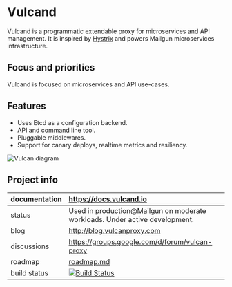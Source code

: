 Vulcand
=======

Vulcand is a programmatic extendable proxy for microservices and API management.
It is inspired by [Hystrix](https://github.com/Netflix/Hystrix) and powers Mailgun microservices infrastructure.

Focus and priorities
--------------------
Vulcand is focused on microservices and API use-cases.

Features
--------

* Uses Etcd as a configuration backend.
* API and command line tool.
* Pluggable middlewares.
* Support for canary deploys, realtime metrics and resiliency.

![Vulcan diagram](http://coreos.com/assets/images/media/vulcan-1-upstream.png "Vulcan diagram")

Project info
------------

| documentation | https://docs.vulcand.io                                      |
| :------------- |:-----------------------------------------------------------------|
| status        | Used in production@Mailgun on moderate workloads.  Under active development.              |
| blog          | http://blog.vulcanproxy.com                                     |
| discussions   | https://groups.google.com/d/forum/vulcan-proxy                  |
| roadmap       | [roadmap.md](ROADMAP.md)                  |
| build status  | [![Build Status](https://travis-ci.org/mailgun/vulcand.svg?branch=master)](https://travis-ci.org/mailgun/vulcand) |


